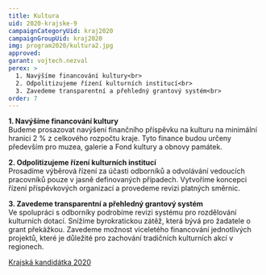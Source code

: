 ```yaml
---
title: Kultura
uid: 2020-krajske-9
campaignCategoryUid: kraj2020
campaignGroupUid: kraj2020
img: program2020/kultura2.jpg
approved:
garant: vojtech.nezval
perex: >
  1. Navýšíme financování kultury<br>
  2. Odpolitizujeme řízení kulturních institucí<br>
  3. Zavedeme transparentní a přehledný grantový systém<br>
order: 7
---
```


**1. Navýšíme financování kultury**<br>
Budeme prosazovat navýšení finančního příspěvku na kulturu na minimální hranici 2 % z celkového rozpočtu kraje. Tyto finance budou určeny především pro muzea, galerie a Fond kultury a obnovy památek.

**2. Odpolitizujeme řízení kulturních institucí**<br>
Prosadíme výběrová řízení za účasti odborníků a odvolávání vedoucích pracovníků pouze v jasně definovaných případech. Vytvoříme koncepci řízení příspěvkových organizací a provedeme revizi platných směrnic.

**3. Zavedeme transparentní a přehledný grantový systém**<br>
Ve spolupráci s odborníky podrobíme revizi systému pro rozdělování kulturních dotací. Snížíme byrokratickou zátěž, která bývá pro žadatele o grant překážkou. Zavedeme možnost víceletého financování jednotlivých projektů, které je důležité pro zachování tradičních kulturních akcí v regionech.

[Krajská kandidátka 2020](/volby/2020/krajske/)

